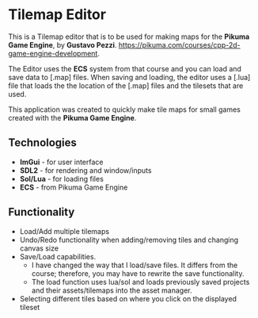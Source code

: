 # Tilemap Editor 
This is a Tilemap editor that is to be used for making maps for the **Pikuma Game Engine**, by **Gustavo Pezzi**. 
https://pikuma.com/courses/cpp-2d-game-engine-development.

The Editor uses the **ECS** system from that course and you can load and save data to [.map] files.
When saving and loading, the editor uses a [.lua] file that loads the the location of the 
[.map] files and the tilesets that are used.

This application was created to quickly make tile maps for small games created with the **Pikuma Game Engine**.

## Technologies
*    **ImGui** - for user interface
*    **SDL2** - for rendering and window/inputs
*    **Sol/Lua** - for loading files
*    **ECS** - from Pikuma Game Engine 


## Functionality
* Load/Add multiple tilemaps
* Undo/Redo functionality when adding/removing tiles and changing canvas size
* Save/Load capabilities.
    *  I have changed the way that I load/save files. It differs from the course; therefore, you may have to rewrite the save functionality.
    *  The load function uses lua/sol and loads previously saved projects and their assets/tilemaps into the asset manager.
* Selecting different tiles based on where you click on the displayed tileset


